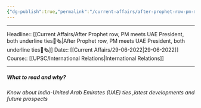 ```yaml
---
{"dg-publish":true,"permalink":"/current-affairs/after-prophet-row-pm-meets-uae-president-both-underline-ties/"}
---
```


----
Headline:: [[Current Affairs/After Prophet row, PM meets UAE President, both underline ties📰🗞️\|After Prophet row, PM meets UAE President, both underline ties📰🗞️]]
Date:: [[Current Affairs/29-06-2022\|29-06-2022]]
Course:: [[UPSC/International Relations\|International Relations]] 

----
##### What to read and why? 


_Know about India-United Arab Emirates (UAE) ties ,latest developments and future prospects_

